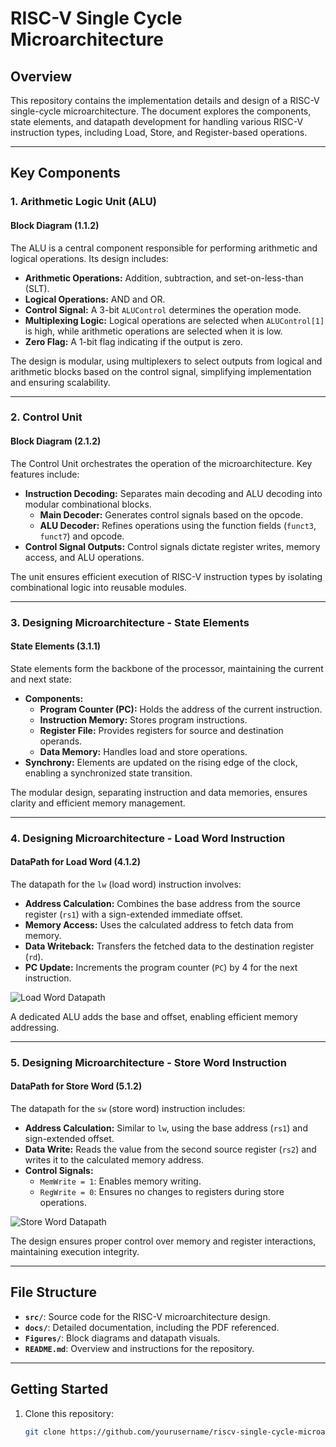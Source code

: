 # RISC-V Single Cycle Microarchitecture

## Overview
This repository contains the implementation details and design of a RISC-V single-cycle microarchitecture. The document explores the components, state elements, and datapath development for handling various RISC-V instruction types, including Load, Store, and Register-based operations.

---

## Key Components

### 1. Arithmetic Logic Unit (ALU)
#### Block Diagram (1.1.2)
The ALU is a central component responsible for performing arithmetic and logical operations. Its design includes:
- **Arithmetic Operations:** Addition, subtraction, and set-on-less-than (SLT).
- **Logical Operations:** AND and OR.
- **Control Signal:** A 3-bit `ALUControl` determines the operation mode.
- **Multiplexing Logic:** Logical operations are selected when `ALUControl[1]` is high, while arithmetic operations are selected when it is low.
- **Zero Flag:** A 1-bit flag indicating if the output is zero.

The design is modular, using multiplexers to select outputs from logical and arithmetic blocks based on the control signal, simplifying implementation and ensuring scalability.

---

### 2. Control Unit
#### Block Diagram (2.1.2)
The Control Unit orchestrates the operation of the microarchitecture. Key features include:
- **Instruction Decoding:** Separates main decoding and ALU decoding into modular combinational blocks.
  - **Main Decoder:** Generates control signals based on the opcode.
  - **ALU Decoder:** Refines operations using the function fields (`funct3`, `funct7`) and opcode.
- **Control Signal Outputs:** Control signals dictate register writes, memory access, and ALU operations.

The unit ensures efficient execution of RISC-V instruction types by isolating combinational logic into reusable modules.

---

### 3. Designing Microarchitecture - State Elements
#### State Elements (3.1.1)
State elements form the backbone of the processor, maintaining the current and next state:
- **Components:**
  - **Program Counter (PC):** Holds the address of the current instruction.
  - **Instruction Memory:** Stores program instructions.
  - **Register File:** Provides registers for source and destination operands.
  - **Data Memory:** Handles load and store operations.
- **Synchrony:** Elements are updated on the rising edge of the clock, enabling a synchronized state transition.

The modular design, separating instruction and data memories, ensures clarity and efficient memory management.

---

### 4. Designing Microarchitecture - Load Word Instruction
#### DataPath for Load Word (4.1.2)
The datapath for the `lw` (load word) instruction involves:
- **Address Calculation:** Combines the base address from the source register (`rs1`) with a sign-extended immediate offset.
- **Memory Access:** Uses the calculated address to fetch data from memory.
- **Data Writeback:** Transfers the fetched data to the destination register (`rd`).
- **PC Update:** Increments the program counter (`PC`) by 4 for the next instruction.

![Load Word Datapath](Figures/load_word_datapath.png)

A dedicated ALU adds the base and offset, enabling efficient memory addressing.

---

### 5. Designing Microarchitecture - Store Word Instruction
#### DataPath for Store Word (5.1.2)
The datapath for the `sw` (store word) instruction includes:
- **Address Calculation:** Similar to `lw`, using the base address (`rs1`) and sign-extended offset.
- **Data Write:** Reads the value from the second source register (`rs2`) and writes it to the calculated memory address.
- **Control Signals:**
  - `MemWrite = 1`: Enables memory writing.
  - `RegWrite = 0`: Ensures no changes to registers during store operations.

![Store Word Datapath](Figures/store_word_datapath.png)

The design ensures proper control over memory and register interactions, maintaining execution integrity.

---

## File Structure
- **`src/`**: Source code for the RISC-V microarchitecture design.
- **`docs/`**: Detailed documentation, including the PDF referenced.
- **`Figures/`**: Block diagrams and datapath visuals.
- **`README.md`**: Overview and instructions for the repository.

---

## Getting Started
1. Clone this repository:
   ```bash
   git clone https://github.com/yourusername/riscv-single-cycle-microarchitecture.git
